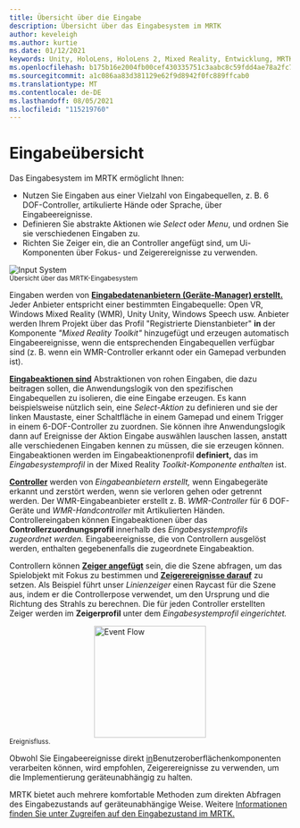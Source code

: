 ```yaml
---
title: Übersicht über die Eingabe
description: Übersicht über das Eingabesystem im MRTK
author: keveleigh
ms.author: kurtie
ms.date: 01/12/2021
keywords: Unity, HoloLens, HoloLens 2, Mixed Reality, Entwicklung, MRTK,
ms.openlocfilehash: b175b16e2004fb00cef430335751c3aabc8c59fdd4ae78a2fc78c959a92240fb
ms.sourcegitcommit: a1c086aa83d381129e62f9d8942f0fc889ffcab0
ms.translationtype: MT
ms.contentlocale: de-DE
ms.lasthandoff: 08/05/2021
ms.locfileid: "115219760"
---
```

# <a name="input-overview"></a>Eingabeübersicht

Das Eingabesystem im MRTK ermöglicht Ihnen:

- Nutzen Sie Eingaben aus einer Vielzahl von Eingabequellen, z. B. 6 DOF-Controller, artikulierte Hände oder Sprache, über Eingabeereignisse.
- Definieren Sie abstrakte Aktionen wie *Select* oder *Menu*, und ordnen Sie sie verschiedenen Eingaben zu.
- Richten Sie Zeiger ein, die an Controller angefügt sind, um Ui-Komponenten über Fokus- und Zeigerereignisse zu verwenden.

<img src="../images/input/MRTK_InputSystem.png" alt="Input System" style="display:block;margin-left:auto;margin-right:auto;">
<sup>Übersicht über das MRTK-Eingabesystem</sup>

Eingaben werden von [**Eingabedatenanbietern (Geräte-Manager) erstellt.**](input-providers.md) Jeder Anbieter entspricht einer bestimmten Eingabequelle: Open VR, Windows Mixed Reality (WMR), Unity Unity, Windows Speech usw. Anbieter werden Ihrem Projekt über das Profil "Registrierte Dienstanbieter" **in** [](input-events.md) der Komponente *"Mixed Reality Toolkit"* hinzugefügt und erzeugen automatisch Eingabeereignisse, wenn die entsprechenden Eingabequellen verfügbar sind (z. B. wenn ein WMR-Controller erkannt oder ein Gamepad verbunden ist).

[**Eingabeaktionen sind**](input-actions.md) Abstraktionen von rohen Eingaben, die dazu beitragen sollen, die Anwendungslogik von den spezifischen Eingabequellen zu isolieren, die eine Eingabe erzeugen. Es kann beispielsweise nützlich sein, eine *Select-Aktion* zu definieren und sie der linken Maustaste, einer Schaltfläche in einem Gamepad und einem Trigger in einem 6-DOF-Controller zu zuordnen. Sie können ihre Anwendungslogik dann  auf Ereignisse der Aktion Eingabe auswählen lauschen lassen, anstatt alle verschiedenen Eingaben kennen zu müssen, die sie erzeugen können. Eingabeaktionen werden im Eingabeaktionenprofil **definiert,** das im *Eingabesystemprofil* in der Mixed Reality *Toolkit-Komponente enthalten* ist.

[**Controller**](controllers.md) werden von *Eingabeanbietern erstellt,* wenn Eingabegeräte erkannt und zerstört werden, wenn sie verloren gehen oder getrennt werden. Der WMR-Eingabeanbieter erstellt z. B. *WMR-Controller* für 6 DOF-Geräte und *WMR-Handcontroller* mit Artikulierten Händen. Controllereingaben können Eingabeaktionen über das **Controllerzuordnungsprofil** innerhalb des *Eingabesystemprofils zugeordnet werden.* Eingabeereignisse, die von Controllern ausgelöst werden, enthalten gegebenenfalls die zugeordnete Eingabeaktion.

Controllern können [**Zeiger angefügt**](pointers.md) sein, die die Szene abfragen, um das Spielobjekt mit Fokus zu bestimmen und [**Zeigerereignisse darauf**](pointers.md#pointer-event-interfaces) zu setzen. Als Beispiel führt unser *Linienzeiger* einen Raycast für die Szene aus, indem er die Controllerpose verwendet, um den Ursprung und die Richtung des Strahls zu berechnen. Die für jeden Controller erstellten Zeiger werden im **Zeigerprofil** unter dem *Eingabesystemprofil eingerichtet.*

<img src="../images/input/MRTK_Input_EventFlow.png" width="200px" alt="Event Flow" style="display:block;margin-left:auto;margin-right:auto;">
<sup>Ereignisfluss.</sup>

Obwohl Sie Eingabeereignisse direkt [in](input-events.md)Benutzeroberflächenkomponenten [](pointers.md#pointer-event-interfaces) verarbeiten können, wird empfohlen, Zeigerereignisse zu verwenden, um die Implementierung geräteunabhängig zu halten.

MRTK bietet auch mehrere komfortable Methoden zum direkten Abfragen des Eingabezustands auf geräteunabhängige Weise. Weitere [Informationen finden Sie unter Zugreifen auf den Eingabezustand im MRTK.](input-state.md)
